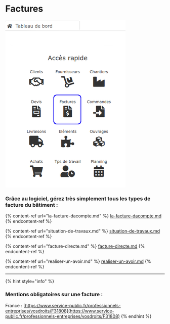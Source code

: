 # Factures

![](../../.gitbook/assets/screenshot-226a-.png)

### **Grâce au logiciel, gérez très simplement tous les types de facture du bâtiment :**

{% content-ref url="la-facture-dacompte.md" %}
[la-facture-dacompte.md](la-facture-dacompte.md)
{% endcontent-ref %}

{% content-ref url="situation-de-travaux.md" %}
[situation-de-travaux.md](situation-de-travaux.md)
{% endcontent-ref %}

{% content-ref url="facture-directe.md" %}
[facture-directe.md](facture-directe.md)
{% endcontent-ref %}

{% content-ref url="realiser-un-avoir.md" %}
[realiser-un-avoir.md](realiser-un-avoir.md)
{% endcontent-ref %}

****

{% hint style="info" %}
### **Mentions obligatoires sur une facture :**

France : [https://www.service-public.fr/professionnels-entreprises/vosdroits/F31808](https://www.service-public.fr/professionnels-entreprises/vosdroits/F31808)
{% endhint %}

